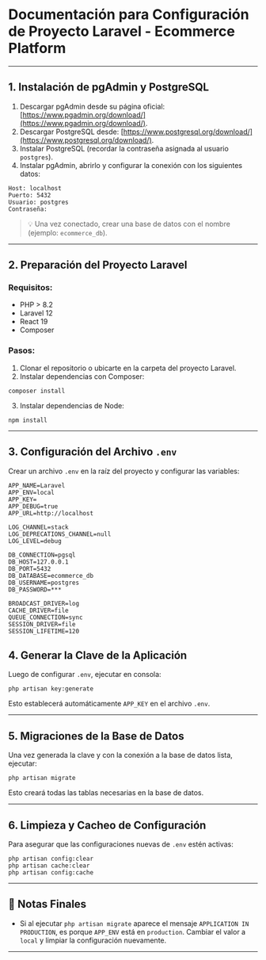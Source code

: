 
# Documentación para Configuración de Proyecto Laravel - Ecommerce Platform

---

## 1. Instalación de pgAdmin y PostgreSQL

1. Descargar pgAdmin desde su página oficial: [https://www.pgadmin.org/download/](https://www.pgadmin.org/download/).
2. Descargar PostgreSQL desde: [https://www.postgresql.org/download/](https://www.postgresql.org/download/).
3. Instalar PostgreSQL (recordar la contraseña asignada al usuario `postgres`).
4. Instalar pgAdmin, abrirlo y configurar la conexión con los siguientes datos:

```
Host: localhost
Puerto: 5432
Usuario: postgres
Contraseña:
```

> 💡 Una vez conectado, crear una base de datos con el nombre (ejemplo: `ecommerce_db`).

---

## 2. Preparación del Proyecto Laravel

### Requisitos:

- PHP > 8.2
- Laravel 12
- React 19
- Composer

### Pasos:

1. Clonar el repositorio o ubicarte en la carpeta del proyecto Laravel.
2. Instalar dependencias con Composer:

```
composer install
```

3. Instalar dependencias de Node:

```
npm install
```

---

## 3. Configuración del Archivo `.env`

Crear un archivo `.env` en la raíz del proyecto y configurar las variables:

```dotenv
APP_NAME=Laravel
APP_ENV=local
APP_KEY=
APP_DEBUG=true
APP_URL=http://localhost

LOG_CHANNEL=stack
LOG_DEPRECATIONS_CHANNEL=null
LOG_LEVEL=debug

DB_CONNECTION=pgsql
DB_HOST=127.0.0.1
DB_PORT=5432
DB_DATABASE=ecommerce_db
DB_USERNAME=postgres
DB_PASSWORD=***

BROADCAST_DRIVER=log
CACHE_DRIVER=file
QUEUE_CONNECTION=sync
SESSION_DRIVER=file
SESSION_LIFETIME=120
```

## 4. Generar la Clave de la Aplicación

Luego de configurar `.env`, ejecutar en consola:

```
php artisan key:generate
```

Esto establecerá automáticamente `APP_KEY` en el archivo `.env`.

---

## 5. Migraciones de la Base de Datos

Una vez generada la clave y con la conexión a la base de datos lista, ejecutar:

```
php artisan migrate
```

Esto creará todas las tablas necesarias en la base de datos.

---

## 6. Limpieza y Cacheo de Configuración

Para asegurar que las configuraciones nuevas de `.env` estén activas:

```
php artisan config:clear
php artisan cache:clear
php artisan config:cache
```

---

## 📝 Notas Finales

- Si al ejecutar `php artisan migrate` aparece el mensaje `APPLICATION IN PRODUCTION`, es porque `APP_ENV` está en `production`. Cambiar el valor a `local` y limpiar la configuración nuevamente.

---
